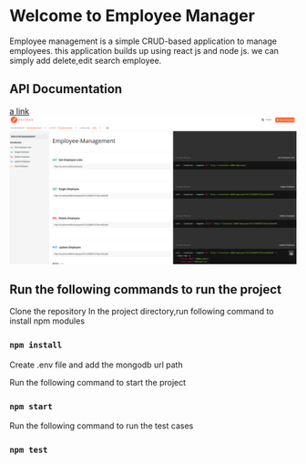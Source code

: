 # Welcome to Employee Manager
Employee management is a simple CRUD-based application to manage employees. this application builds up using react js and node js. we can simply add delete,edit search employee.

## API Documentation
[a link](https://documenter.getpostman.com/view/16940700/2s8YmULKrh)
![Screenshot](Screenshot.png)
## Run the following commands to run the project

Clone the repository
In the project directory,run following command to install npm modules
### `npm install`

Create .env file and add the mongodb url path

Run the following command to start the project

### `npm start`

Run the following command to run the test cases
### `npm test`